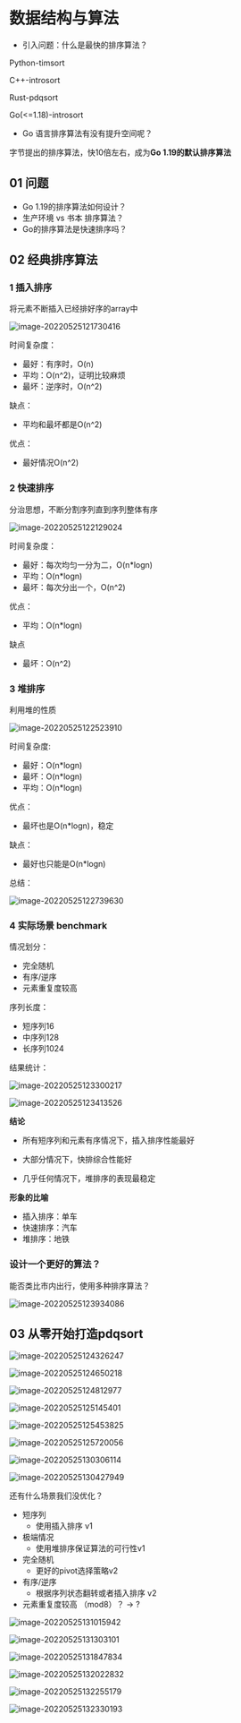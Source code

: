 # 数据结构与算法

- 引入问题：什么是最快的排序算法？

Python-timsort

C++-introsort

Rust-pdqsort

Go(<=1.18)-introsort

- Go 语言排序算法有没有提升空间呢？

字节提出的排序算法，快10倍左右，成为**Go 1.19的默认排序算法**

## 01 问题

- Go 1.19的排序算法如何设计？
- 生产环境 vs 书本 排序算法？
- Go的排序算法是快速排序吗？

## 02 经典排序算法

### 1 插入排序

将元素不断插入已经排好序的array中

![image-20220525121730416](数据结构与算法.assets/image-20220525121730416.png)

时间复杂度：

- 最好：有序时，O(n)
- 平均：O(n^2)，证明比较麻烦
- 最坏：逆序时，O(n^2)

缺点：

- 平均和最坏都是O(n^2)

优点：

- 最好情况O(n^2)

### 2 快速排序

分治思想，不断分割序列直到序列整体有序

![image-20220525122129024](数据结构与算法.assets/image-20220525122129024.png)

时间复杂度：

- 最好：每次均匀一分为二，O(n*logn)
- 平均：O(n*logn)
- 最坏：每次分出一个，O(n^2)

优点：

- 平均：O(n*logn)

缺点

- 最坏：O(n^2)

### 3 堆排序

利用堆的性质

![image-20220525122523910](数据结构与算法.assets/image-20220525122523910.png)

时间复杂度:

- 最好：O(n*logn)
- 最坏：O(n*logn)
- 平均：O(n*logn)

优点：

- 最坏也是O(n*logn)，稳定

缺点：

- 最好也只能是O(n*logn)

总结：

![image-20220525122739630](数据结构与算法.assets/image-20220525122739630.png)

### 4 实际场景 benchmark

情况划分：

- 完全随机
- 有序/逆序
- 元素重复度较高

序列长度：

- 短序列16
- 中序列128
- 长序列1024

结果统计：

![image-20220525123300217](数据结构与算法.assets/image-20220525123300217.png)

![image-20220525123413526](数据结构与算法.assets/image-20220525123413526.png)

**结论**

- 所有短序列和元素有序情况下，插入排序性能最好

- 大部分情况下，快排综合性能好
- 几乎任何情况下，堆排序的表现最稳定

**形象的比喻**

- 插入排序：单车
- 快速排序：汽车
- 堆排序：地铁

### 设计一个更好的算法？

能否类比市内出行，使用多种排序算法？

![image-20220525123934086](数据结构与算法.assets/image-20220525123934086.png)

## 03 从零开始打造pdqsort

![image-20220525124326247](数据结构与算法.assets/image-20220525124326247.png)

![image-20220525124650218](数据结构与算法.assets/image-20220525124650218.png)

![image-20220525124812977](数据结构与算法.assets/image-20220525124812977.png)

![image-20220525125145401](数据结构与算法.assets/image-20220525125145401.png)

![image-20220525125453825](数据结构与算法.assets/image-20220525125453825.png)

![image-20220525125720056](数据结构与算法.assets/image-20220525125720056.png)

![image-20220525130306114](数据结构与算法.assets/image-20220525130306114.png)

![image-20220525130427949](数据结构与算法.assets/image-20220525130427949.png)

还有什么场景我们没优化？

- 短序列
  - 使用插入排序 v1
- 极端情况
  - 使用堆排序保证算法的可行性v1
- 完全随机
  - 更好的pivot选择策略v2
- 有序/逆序
  - 根据序列状态翻转或者插入排序 v2
- 元素重复度较高 （mod8）？ -> ?

![image-20220525131015942](数据结构与算法.assets/image-20220525131015942.png)

![image-20220525131303101](数据结构与算法.assets/image-20220525131303101.png)

![image-20220525131847834](数据结构与算法.assets/image-20220525131847834.png)

![image-20220525132022832](数据结构与算法.assets/image-20220525132022832.png)

![image-20220525132255179](数据结构与算法.assets/image-20220525132255179.png)

![image-20220525132330193](数据结构与算法.assets/image-20220525132330193.png)













